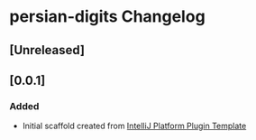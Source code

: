 <!-- Keep a Changelog guide -> https://keepachangelog.com -->

# persian-digits Changelog

## [Unreleased]
## [0.0.1]
### Added
- Initial scaffold created from [IntelliJ Platform Plugin Template](https://github.com/JetBrains/intellij-platform-plugin-template)
